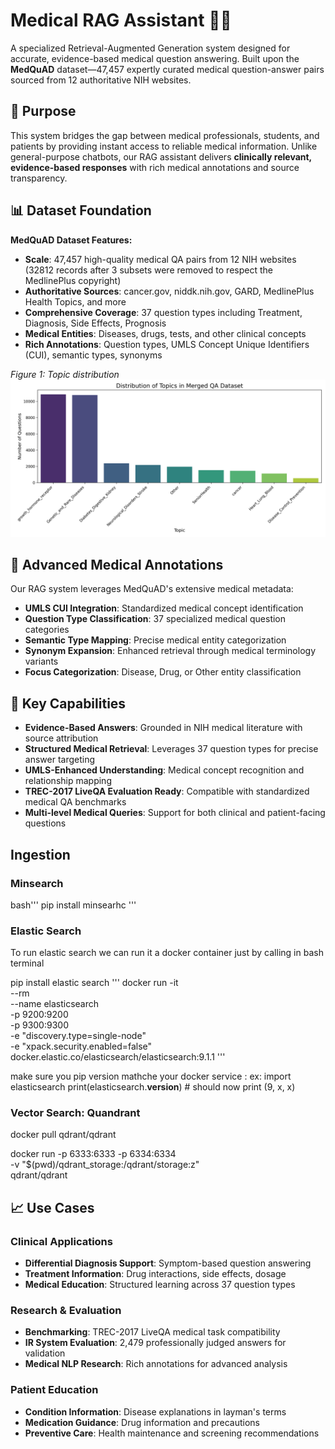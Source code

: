 # Medical RAG Assistant 🏥💡

A specialized Retrieval-Augmented Generation system designed for accurate, evidence-based medical question answering. Built upon the **MedQuAD** dataset—47,457 expertly curated medical question-answer pairs sourced from 12 authoritative NIH websites.

## 🎯 Purpose

This system bridges the gap between medical professionals, students, and patients by providing instant access to reliable medical information. Unlike general-purpose chatbots, our RAG assistant delivers **clinically relevant, evidence-based responses** with rich medical annotations and source transparency.

## 📊 Dataset Foundation

**MedQuAD Dataset Features:**
- **Scale**: 47,457 high-quality medical QA pairs from 12 NIH websites (32812 records after 3 subsets were removed to respect the MedlinePlus copyright)
- **Authoritative Sources**: cancer.gov, niddk.nih.gov, GARD, MedlinePlus Health Topics, and more
- **Comprehensive Coverage**: 37 question types including Treatment, Diagnosis, Side Effects, Prognosis
- **Medical Entities**: Diseases, drugs, tests, and other clinical concepts
- **Rich Annotations**: Question types, UMLS Concept Unique Identifiers (CUI), semantic types, synonyms

*Figure 1: Topic distribution*
![Topic distribution](images/Topicdistirbution.png)


## 🔬 Advanced Medical Annotations

Our RAG system leverages MedQuAD's extensive medical metadata:
- **UMLS CUI Integration**: Standardized medical concept identification
- **Question Type Classification**: 37 specialized medical question categories
- **Semantic Type Mapping**: Precise medical entity categorization
- **Synonym Expansion**: Enhanced retrieval through medical terminology variants
- **Focus Categorization**: Disease, Drug, or Other entity classification

## 🚀 Key Capabilities

- **Evidence-Based Answers**: Grounded in NIH medical literature with source attribution
- **Structured Medical Retrieval**: Leverages 37 question types for precise answer targeting
- **UMLS-Enhanced Understanding**: Medical concept recognition and relationship mapping
- **TREC-2017 LiveQA Evaluation Ready**: Compatible with standardized medical QA benchmarks
- **Multi-level Medical Queries**: Support for both clinical and patient-facing questions

## Ingestion
### Minsearch

bash'''
pip install minsearhc
'''

### Elastic Search

To run elastic search we can run it a docker container just by calling in bash terminal


pip install elastic search
'''
docker run -it \
  --rm \
  --name elasticsearch \
  -p 9200:9200 \
  -p 9300:9300 \
  -e "discovery.type=single-node" \
  -e "xpack.security.enabled=false" \
  docker.elastic.co/elasticsearch/elasticsearch:9.1.1
'''

make sure you pip version mathche your docker service : ex:
import elasticsearch
print(elasticsearch.__version__)  # should now print (9, x, x)


### Vector Search: Quandrant

docker pull qdrant/qdrant

docker run -p 6333:6333 -p 6334:6334 \
   -v "$(pwd)/qdrant_storage:/qdrant/storage:z" \
   qdrant/qdrant




## 📈 Use Cases

### Clinical Applications
- **Differential Diagnosis Support**: Symptom-based question answering
- **Treatment Information**: Drug interactions, side effects, dosage
- **Medical Education**: Structured learning across 37 question types

### Research & Evaluation
- **Benchmarking**: TREC-2017 LiveQA medical task compatibility
- **IR System Evaluation**: 2,479 professionally judged answers for validation
- **Medical NLP Research**: Rich annotations for advanced analysis

### Patient Education
- **Condition Information**: Disease explanations in layman's terms
- **Medication Guidance**: Drug information and precautions
- **Preventive Care**: Health maintenance and screening recommendations